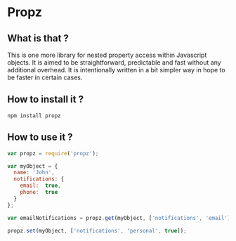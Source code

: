 # Propz

## What is that ?

This is one more library for nested property access within Javascript objects. It is aimed to be straightforward, predictable and fast without any additional overhead. It is intentionally written in a bit simpler way in hope to be faster in certain cases. 

## How to install it ?

```
npm install propz
```

## How to use it ?

```javascript
var propz = require('propz');

var myObject = {
  name: 'John',
  notifications: {
    email:  true,
    phone:  true
  }
};

var emailNotifications = propz.get(myObject, ['notifications', 'email']);

propz.set(myObject, ['notifications', 'personal', true]);

```